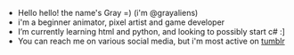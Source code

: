 - Hello hello! the name's Gray =) (i'm @grayaliens)
- i'm a beginner animator, pixel artist and game developer 
- I’m currently learning html and python, and looking to possibly start c# :]
- You can reach me on various social media, but i'm most active on <a href="https://gray-aliens.tumblr.com/">tumblr</a>

<!---
grayaliens/grayaliens is a ✨ special ✨ repository because its `README.md` (this file) appears on your GitHub profile.
You can click the Preview link to take a look at your changes.
--->
